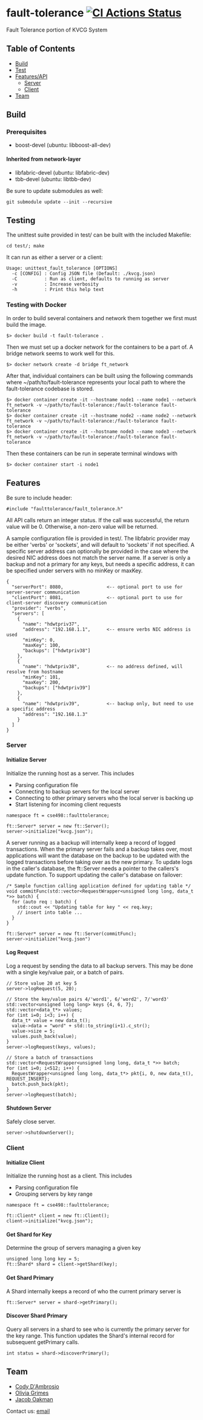 # fault-tolerance [![CI Actions Status](https://github.com/CSE-498-011-SP21/fault-tolerance/workflows/C//C++%20CI/badge.svg)](https://github.com/CSE-498-011-SP21/fault-tolerance/actions)

Fault Tolerance portion of KVCG System

## Table of Contents

- [Build](#build)
- [Test](#testing)
- [Features/API](#features)
  - [Server](#serverfeatures)
  - [Client](#clientfeatures)
- [Team](#team)

## Build <a name="build"></a>
### Prerequisites
- boost-devel  (ubuntu: libboost-all-dev)
#### Inherited from network-layer
- libfabric-devel (ubuntu: libfabric-dev)
- tbb-devel (ubuntu: libtbb-dev)

Be sure to update submodules as well:
```
git submodule update --init --recursive
```

## Testing <a name="testing"></a>
The unittest suite provided in test/ can be built with the included Makefile:
```
cd test/; make
```
It can run as either a server or a client:
```
Usage: unittest_fault_tolerance [OPTIONS]
  -c [CONFIG] : Config JSON file (Default: ./kvcg.json)
  -C          : Run as client, defaults to running as server
  -v          : Increase verbosity
  -h          : Print this help text

```

### Testing with Docker
In order to build several containers and network them together we first must build the image.
```
$> docker build -t fault-tolerance .
```
Then we must set up a docker network for the containers to be a part of. A bridge network seems to work well for this.
```
$> docker network create -d bridge ft_network
```
After that, individual containers can be built using the following commands where ~/path/to/fault-tolerance represents your local path to where the fault-tolerance codebase is stored.
```
$> docker container create -it --hostname node1 --name node1 --network ft_network -v ~/path/to/fault-tolerance:/fault-tolerance fault-tolerance
$> docker container create -it --hostname node2 --name node2 --network ft_network -v ~/path/to/fault-tolerance:/fault-tolerance fault-tolerance
$> docker container create -it --hostname node3 --name node3 --network ft_network -v ~/path/to/fault-tolerance:/fault-tolerance fault-tolerance
```
Then these containers can be run in seperate terminal windows with
```
$> docker container start -i node1
```

## Features <a name="features"></a>
Be sure to include header:
```
#include "faulttolerance/fault_tolerance.h"
```

All API calls return an integer status. If the call was successful, the return value will be 0. Otherwise, a non-zero value will be returned.

A sample configuration file is provided in test/. The libfabric provider may be either 'verbs' or 'sockets', and will default to 'sockets' if not specified. A specific server address can optionally be provided in the case where the desired NIC address does not match the server name. If a server is only a backup and not a primary for any keys, but needs a specific address, it can be specified under servers with no minKey or maxKey.
```
{
  "serverPort": 8080,                <-- optional port to use for server-server communication
  "clientPort": 8081,                <-- optional port to use for client-server discovery communication
  "provider": "verbs",
  "servers": [
    {
      "name": "hdwtpriv37",
      "address": "192.168.1.1",      <-- ensure verbs NIC address is used
      "minKey": 0,
      "maxKey": 100,
      "backups": ["hdwtpriv38"]
    },
    {
      "name": "hdwtpriv38",          <-- no address defined, will resolve from hostname
      "minKey": 101,
      "maxKey": 200,
      "backups": ["hdwtpriv39"]
    },
    {
      "name": "hdwtpriv39",          <-- backup only, but need to use a specific address
      "address": "192.168.1.3"
    }
  ]
}
```

### Server <a name="serverfeatures"></a>
#### Initialize Server
Initialize the running host as a server. This includes
- Parsing configuration file
- Connecting to backup servers for the local server
- Connecting to other primary servers who the local server is backing up
- Start listening for incoming client requests
```
namespace ft = cse498::faulttolerance;

ft::Server* server = new ft::Server();
server->initialize("kvcg.json");
```
A server running as a backup will internally keep a record of logged transactions. When the primary server fails and a backup takes over, most applications will want the database on the backup to be updated with the logged transactions before taking over as the new primary. To update logs in the caller's database, the ft::Server needs a pointer to the callers's update function. To support updating the caller's database on failover:
```
/* Sample function calling application defined for updating table */
void commitFunc(std::vector<RequestWrapper<unsigned long long, data_t *>> batch) {
  for (auto req : batch) {
    std::cout << "Updating table for key " << req.key;
    // insert into table ...
  }
}

ft::Server* server = new ft::Server(commitFunc);
server->initialize("kvcg.json")
```

#### Log Request
Log a request by sending the data to all backup servers. This may be done with a single key/value pair, or a batch of pairs.
```
// Store value 20 at key 5
server->logRequest(5, 20);

// Store the key/value pairs 4/'word1', 6/'word2', 7/'word3'
std::vector<unsigned long long> keys {4, 6, 7};
std::vector<data_t*> values;
for (int i=0; i<3; i++) {
  data_t* value = new data_t();
  value->data = "word" + std::to_string(i+1).c_str();
  value->size = 5;
  values.push_back(value);
}
server->logRequest(keys, values);

// Store a batch of transactions
std::vector<RequestWrapper<unsigned long long, data_t *>> batch;
for (int i=0; i<512; i++) {
  RequestWrapper<unsigned long long, data_t*> pkt{i, 0, new data_t(), REQUEST_INSERT};
  batch.push_back(pkt);
}
server->logRequest(batch);
```

#### Shutdown Server
Safely close server.
```
server->shutdownServer();
```

### Client <a name="clientfeatures"></a>
#### Initialize Client
Initialize the running host as a client. This includes
- Parsing configuration file
- Grouping servers by key range
```
namespace ft = cse498::faulttolerance;

ft::Client* client = new ft::Client();
client->initialize("kvcg.json");
```

#### Get Shard for Key
Determine the group of servers managing a given key
```
unsigned long long key = 5;
ft::Shard* shard = client->getShard(key);
```

#### Get Shard Primary
A Shard internally keeps a record of who the current primary server is
```
ft::Server* server = shard->getPrimary();
```

#### Discover Shard Primary
Query all servers in a shard to see who is currently the primary server for the key range. This function updates the Shard's internal record for subsequent getPrimary calls.
```
int status = shard->discoverPrimary();
```

## Team <a name="team"></a>
- [Cody D'Ambrosio](https://github.com/cjd218)
- [Olivia Grimes](https://github.com/oag221)
- [Jacob Oakman](https://github.com/jco222)

Contact us: [email](mailto:cjd218@lehigh.edu,oag221@lehigh.edu,jco222@lehigh.edu?subject=[GitHub]%20KVCG_Fault_Tolerance)
